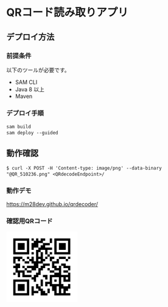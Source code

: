 # QRコード読み取りアプリ
## デプロイ方法
### 前提条件
以下のツールが必要です。
- SAM CLI
- Java 8 以上
- Maven

### デプロイ手順
```
sam build
sam deploy --guided
```

## 動作確認
```
$ curl -X POST -H 'Content-type: image/png' --data-binary "@QR_510236.png" <QRdecodeEndpoint>/
```

### 動作デモ
https://m28dev.github.io/qrdecoder/

### 確認用QRコード
![QRコードの画像](QR_510236.png)
